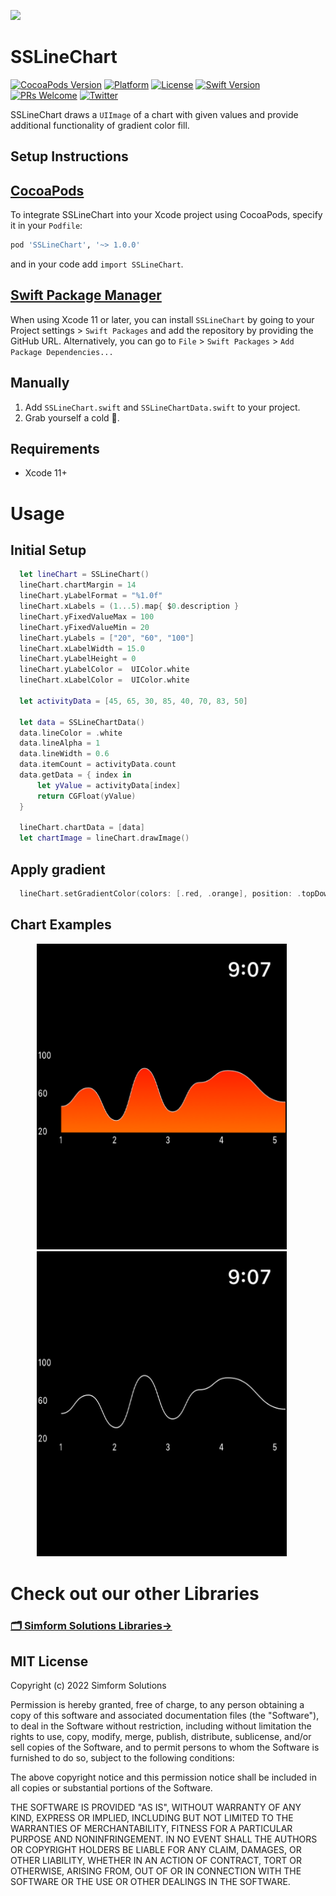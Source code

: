 <a href="https://www.simform.com/"><img src="https://github.com/SimformSolutionsPvtLtd/SSToastMessage/blob/master/simformBanner.png"></a>

SSLineChart
=============
[![CocoaPods Version](https://img.shields.io/cocoapods/v/SSLineChart)](https://cocoapods.org/pods/SSLineChart)
[![Platform](https://img.shields.io/cocoapods/p/SSLineChart)](https://cocoapods.org/pods/SSLineChart)
[![License](https://img.shields.io/github/license/SimformSolutionsPvtLtd/SSLineChart)](https://cocoapods.org/pods/SSLineChart)
[![Swift Version][swift-image]][swift-url]
[![PRs Welcome][PR-image]][PR-url]
[![Twitter](https://img.shields.io/badge/Twitter-@simform-blue.svg?style=flat)](https://twitter.com/simform)

SSLineChart draws a `UIImage` of a chart with given values and provide additional functionality of gradient color fill.

Setup Instructions
------------------
[CocoaPods](http://cocoapods.org)
------------------
To integrate SSLineChart into your Xcode project using CocoaPods, specify it in your `Podfile`:
```ruby
pod 'SSLineChart', '~> 1.0.0'
```
and in your code add `import SSLineChart`.

[Swift Package Manager](https://swift.org/package-manager/)
------------------
When using Xcode 11 or later, you can install `SSLineChart` by going to your Project settings > `Swift Packages` and add the repository by providing the GitHub URL. Alternatively, you can go to `File` > `Swift Packages` > `Add Package Dependencies...`

## Manually

1. Add `SSLineChart.swift` and `SSLineChartData.swift` to your project.
2. Grab yourself a cold 🍺.

## Requirements
* Xcode 11+

# Usage

Initial Setup
---------
```swift
  let lineChart = SSLineChart()
  lineChart.chartMargin = 14
  lineChart.yLabelFormat = "%1.0f"
  lineChart.xLabels = (1...5).map{ $0.description }
  lineChart.yFixedValueMax = 100
  lineChart.yFixedValueMin = 20
  lineChart.yLabels = ["20", "60", "100"]
  lineChart.xLabelWidth = 15.0
  lineChart.yLabelHeight = 0
  lineChart.yLabelColor =  UIColor.white
  lineChart.xLabelColor =  UIColor.white
        
  let activityData = [45, 65, 30, 85, 40, 70, 83, 50]
        
  let data = SSLineChartData()
  data.lineColor = .white
  data.lineAlpha = 1
  data.lineWidth = 0.6
  data.itemCount = activityData.count
  data.getData = { index in
      let yValue = activityData[index]
      return CGFloat(yValue)
  }

  lineChart.chartData = [data]
  let chartImage = lineChart.drawImage()
```

Apply gradient
---------
```swift
  lineChart.setGradientColor(colors: [.red, .orange], position: .topDown)
```
Chart Examples
----------------
<p align="center">
<img src="gradientGraph.png" width="400"  title="Gradient">&nbsp;&nbsp;&nbsp;&nbsp;&nbsp;
<img src="lineGraph.png" width="400"  title="Line">&nbsp;&nbsp;&nbsp;&nbsp;&nbsp;
</p>

# Check out our other Libraries

<h3><a href="https://github.com/SimformSolutionsPvtLtd"><u>🗂 Simform Solutions Libraries→</u></a></h3>


## MIT License

Copyright (c) 2022 Simform Solutions

Permission is hereby granted, free of charge, to any person obtaining a copy
of this software and associated documentation files (the "Software"), to deal
in the Software without restriction, including without limitation the rights
to use, copy, modify, merge, publish, distribute, sublicense, and/or sell
copies of the Software, and to permit persons to whom the Software is
furnished to do so, subject to the following conditions:

The above copyright notice and this permission notice shall be included in all
copies or substantial portions of the Software.

THE SOFTWARE IS PROVIDED "AS IS", WITHOUT WARRANTY OF ANY KIND, EXPRESS OR
IMPLIED, INCLUDING BUT NOT LIMITED TO THE WARRANTIES OF MERCHANTABILITY,
FITNESS FOR A PARTICULAR PURPOSE AND NONINFRINGEMENT. IN NO EVENT SHALL THE
AUTHORS OR COPYRIGHT HOLDERS BE LIABLE FOR ANY CLAIM, DAMAGES, OR OTHER
LIABILITY, WHETHER IN AN ACTION OF CONTRACT, TORT OR OTHERWISE, ARISING FROM,
OUT OF OR IN CONNECTION WITH THE SOFTWARE OR THE USE OR OTHER DEALINGS IN THE
SOFTWARE.

[PR-image]:https://img.shields.io/badge/PRs-welcome-brightgreen.svg?style=flat
[PR-url]:http://makeapullrequest.com
[swift-image]:https://img.shields.io/badge/swift-5.0-orange.svg
[swift-url]: https://swift.org/
